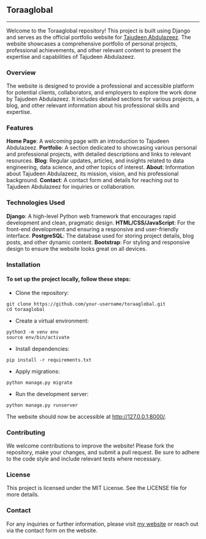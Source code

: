 ## Toraaglobal
***

Welcome to the Toraaglobal repository! This project is built using Django and serves as the official portfolio website for [Tajudeen Abdulazeez](https://www.linkedin.com/in/tajudeenolarewajuabdulazeez/). The website showcases a comprehensive portfolio of personal projects, professional achievements, and other relevant content to present the expertise and capabilities of Tajudeen Abdulazeez.


### Overview
The website is designed to provide a professional and accessible platform for potential clients, collaborators, and employers to explore the work done by Tajudeen Abdulazeez. It includes detailed sections for various projects, a blog, and other relevant information about his professional skills and expertise.

### Features
**Home Page**: A welcoming page with an introduction to Tajudeen Abdulazeez.
**Portfolio**: A section dedicated to showcasing various personal and professional projects, with detailed descriptions and links to relevant resources.
**Blog**: Regular updates, articles, and insights related to data engineering, data science, and other topics of interest.
**About**: Information about Tajudeen Abdulazeez, its mission, vision, and his professional background.
**Contact**: A contact form and details for reaching out to Tajudeen Abdulazeez for inquiries or collaboration.


### Technologies Used
**Django**: A high-level Python web framework that encourages rapid development and clean, pragmatic design.
**HTML/CSS/JavaScript**: For the front-end development and ensuring a responsive and user-friendly interface.
**PostgreSQL**: The database used for storing project details, blog posts, and other dynamic content.
**Bootstrap**: For styling and responsive design to ensure the website looks great on all devices.


### Installation
#### To set up the project locally, follow these steps:
- Clone the repository:
```
git clone https://github.com/your-username/toraaglobal.git
cd toraaglobal
```

- Create a virtual environment:
```
python3 -m venv env
source env/bin/activate
```

- Install dependencies:
```
pip install -r requirements.txt
```

- Apply migrations:
```
python manage.py migrate
```

- Run the development server:
```
python manage.py runserver
```

The website should now be accessible at http://127.0.0.1:8000/.

### Contributing
We welcome contributions to improve the website! Please fork the repository, make your changes, and submit a pull request. Be sure to adhere to the code style and include relevant tests where necessary.


### License
This project is licensed under the MIT License. See the LICENSE file for more details.

### Contact
For any inquiries or further information, please visit [my website](https://toraaglobal.com/)  or reach out via the contact form on the website.

